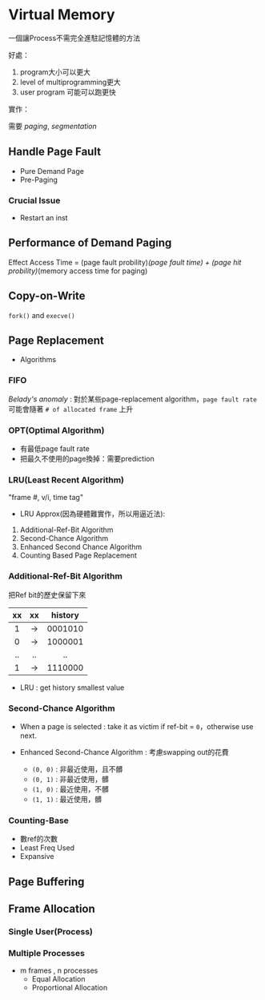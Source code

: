 # Virtual Memory

一個讓Process不需完全進駐記憶體的方法

好處：

1. program大小可以更大
2. level of multiprogramming更大
3. user program 可能可以跑更快

實作：

需要 *paging*, *segmentation*

## Handle Page Fault

* Pure Demand Page
* Pre-Paging

### Crucial Issue

* Restart an inst

## Performance of Demand Paging

Effect Access Time = (page fault probility)*(page fault time) + (page hit probility)*(memory access time for paging)

## Copy-on-Write

`fork()` and `execve()`

## Page Replacement

* Algorithms

### FIFO

*Belady's anomaly* : 對於某些page-replacement algorithm，`page fault rate` 可能會隨著 `# of allocated frame` 上升

### OPT(Optimal Algorithm)

* 有最低page fault rate
* 把最久不使用的page換掉：需要prediction

### LRU(Least Recent Algorithm)

"frame #, v/i, time tag"

* LRU Approx(因為硬體難實作，所以用逼近法):

1. Additional-Ref-Bit Algorithm
2. Second-Chance Algorithm
3. Enhanced Second Chance Algorithm
4. Counting Based Page Replacement

### Additional-Ref-Bit Algorithm

把Ref bit的歷史保留下來

| xx | xx | history |
|:--:|:--:|:-------:|
|  1 | -> | 0001010 |
|  0 | -> | 1000001 |
| .. | .. | ..      |
|  1 | -> | 1110000 |

* LRU : get history smallest value

### Second-Chance Algorithm

* When a page is selected : take it as victim if ref-bit = `0`，otherwise use next.

* Enhanced Second-Chance Algorithm : 考慮swapping out的花費

    - `(0, 0)` : 非最近使用，且不髒
    - `(0, 1)` : 非最近使用，髒
    - `(1, 0)` : 最近使用，不髒
    - `(1, 1)` : 最近使用，髒

### Counting-Base

* 數ref的次數
* Least Freq Used
* Expansive

## Page Buffering

## Frame Allocation

### Single User(Process)

### Multiple Processes

* m frames , n processes
    * Equal Allocation
    * Proportional Allocation





